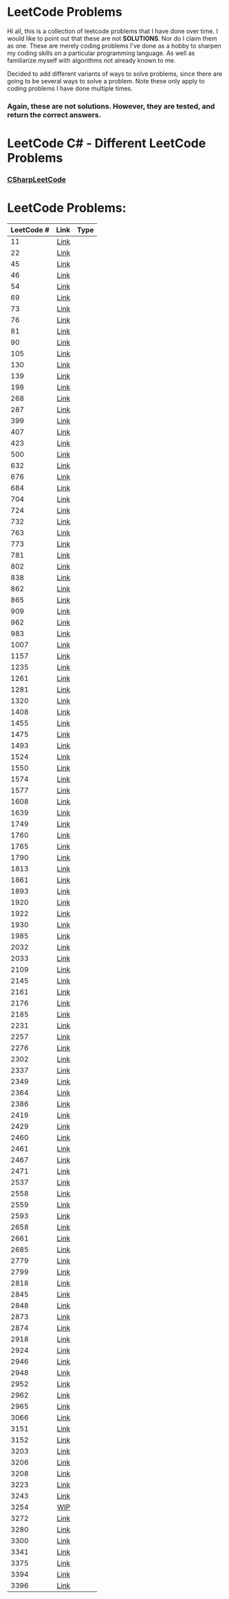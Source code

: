 # LeetCode Problems
Hi all, this is a collection of leetcode problems that I have done over time. I would like to point out that these are not **SOLUTIONS**.
Nor do I claim them as one. These are merely coding problems I've done as a hobby to sharpen my coding skills on a particular programming language.
As well as familiarize myself with algorithms not already known to me.

Decided to add different variants of ways to solve problems, since there are going to be several ways to solve a problem. Note these only apply to coding problems I have done multiple times.

### **Again, these are not solutions. However, they are tested, and return the correct answers.**

# LeetCode C# - Different LeetCode Problems
### [CSharpLeetCode](https://github.com/tsistoza/CSharpLeetCodes)

# LeetCode Problems:
| LeetCode # | Link                              | Type |
| :---       |                               ---:| :---     |
| 11 | [Link](https://github.com/tsistoza/CppLeetCode/blob/main/ContainerWater.cpp) |
| 22 | [Link](https://github.com/tsistoza/CppLeetCode/blob/main/GenerateParethesis.cpp) |
| 45 | [Link](https://github.com/tsistoza/CppLeetCode/blob/main/JumpGameII.cpp) |
| 46 | [Link](https://github.com/tsistoza/CppLeetCode/blob/main/Permutations.cpp) |
| 54 | [Link](https://github.com/tsistoza/CppLeetCode/blob/main/SpiralMatrix.cpp) |
| 69 | [Link](https://github.com/tsistoza/CppLeetCode/blob/main/sqrt.cpp) |
| 73 | [Link](https://github.com/tsistoza/CppLeetCode/blob/main/MatrixZeroes.cpp) |
| 76 | [Link](https://github.com/tsistoza/CppLeetCode/blob/main/MinWindowSubstring.cpp) |
| 81 | [Link](https://github.com/tsistoza/CppLeetCode/blob/main/SearchRotatedArr.cpp) |
| 90 | [Link](https://github.com/tsistoza/CppLeetCode/blob/main/SubsetsII.cpp) |
| 105 | [Link](https://github.com/tsistoza/CppLeetCode/blob/main/BuildBT.cpp) |
| 130 | [Link](https://github.com/tsistoza/CppLeetCode/blob/main/SurroundedRegions.cpp) |
| 139 | [Link](https://github.com/tsistoza/CppLeetCode/blob/main/WordBreak.cpp) |
| 198 | [Link](https://github.com/tsistoza/CppLeetCode/blob/main/HouseRobber.cpp) |
| 268 | [Link](https://github.com/tsistoza/CppLeetCode/blob/main/MissingNumber.cpp) |
| 287 | [Link](https://github.com/tsistoza/CppLeetCode/blob/main/FindDuplicateNumber.cpp) |
| 399 | [Link](https://github.com/tsistoza/CppLeetCode/blob/main/EvaluateDivision.cpp) |
| 407 | [Link](https://github.com/tsistoza/CppLeetCode/blob/main/RainWaterII.cpp) |
| 423 | [Link](https://github.com/tsistoza/CppLeetCode/blob/main/ReconstructDigit.cpp) |
| 500 | [Link](https://github.com/tsistoza/CppLeetCode/blob/main/KeyboardRow.cpp) |
| 632 | [Link](https://github.com/tsistoza/CppLeetCode/blob/main/MinRangeCoverKLists.cpp) |
| 676 | [Link](https://github.com/tsistoza/CppLeetCode/blob/main/MagicDictionary.cpp) |
| 684 | [Link](https://github.com/tsistoza/CppLeetCode/blob/main/RedundantConnection.cpp) |
| 704 | [Link](https://github.com/tsistoza/CppLeetCode/blob/main/BinarySearch.cpp) |
| 724 | [Link](https://github.com/tsistoza/CppLeetCode/blob/main/PivotIndex.cpp) |
| 732 | [Link](https://github.com/tsistoza/CppLeetCode/blob/main/MyCalendarIII.cpp) |
| 763 | [Link](https://github.com/tsistoza/CppLeetCode/blob/main/PartitionLabels.cpp) |
| 773 | [Link](https://github.com/tsistoza/CppLeetCode/blob/main/SlidingPuzzle.cpp) |
| 781 | [Link](https://github.com/tsistoza/CppLeetCode/blob/main/RabbitsInForest.cpp) |
| 802 | [Link](https://github.com/tsistoza/CppLeetCode/blob/main/SafeStates.cpp) |
| 838 | [Link](https://github.com/tsistoza/CppLeetCode/blob/main/PushDominoes.cpp) |
| 862 | [Link](https://github.com/tsistoza/CppLeetCode/blob/main/ShortestSubarraywithK.cpp) |
| 865 | [Link](https://github.com/tsistoza/CppLeetCode/blob/main/SmallestSubtree.cpp) |
| 909 | [Link](https://github.com/tsistoza/CppLeetCode/blob/main/SnakesNLadders.cpp) |
| 962 | [Link](https://github.com/tsistoza/CppLeetCode/blob/main/MaxWidthRamp.cpp) |
| 983 | [Link](https://github.com/tsistoza/CppLeetCode/blob/main/TrainTickets.cpp) |
| 1007 | [Link](https://github.com/tsistoza/CppLeetCode/blob/main/MinDominoRotations.cpp) |
| 1157 | [Link](https://github.com/tsistoza/CppLeetCode/blob/main/MajorityChecker.cpp) |
| 1235 | [Link](https://github.com/tsistoza/CppLeetCode/blob/main/MaximumProfit.cpp) |
| 1261 | [Link](https://github.com/tsistoza/CppLeetCode/blob/main/ContaminatedBT.cpp) |
| 1281 | [Link](https://github.com/tsistoza/CppLeetCode/blob/main/SubSumInteger.cpp) |
| 1320 | [Link](https://github.com/tsistoza/CppLeetCode/blob/main/MinDistWord.cpp) |
| 1408 | [Link](https://github.com/tsistoza/CppLeetCode/blob/main/StringMatching.cpp) |
| 1455 | [Link](https://github.com/tsistoza/CppLeetCode/blob/main/IsPrefixOfWord.cpp) |
| 1475 | [Link](https://github.com/tsistoza/CppLeetCode/blob/main/FinalPrices.cpp) |
| 1493 | [Link](https://github.com/tsistoza/CppLeetCode/blob/main/LongestSubArr.cpp) |
| 1524 | [Link](https://github.com/tsistoza/CppLeetCode/blob/main/OddSubarrays.cpp) |
| 1550 | [Link](https://github.com/tsistoza/CppLeetCode/blob/main/ThreeConsecutiveOdds.cpp) |
| 1574 | [Link](https://github.com/tsistoza/CppLeetCode/blob/main/RemoveSubarraySort.cpp) |
| 1577 | [Link](https://github.com/tsistoza/CppLeetCode/blob/main/NumTriplets.cpp) |
| 1608 | [Link](https://github.com/tsistoza/CppLeetCode/blob/main/ArrayGtXLt.cpp) |
| 1639 | [Link](https://github.com/tsistoza/CppLeetCode/blob/main/numWaysFrom.cpp) |
| 1749 | [Link](https://github.com/tsistoza/CppLeetCode/blob/main/MaxSumSubarray.cpp) |
| 1760 | [Link](https://github.com/tsistoza/CppLeetCode/blob/main/MinBallSplit.cpp) |
| 1765 | [Link](https://github.com/tsistoza/CppLeetCode/blob/main/MapPeak.cpp) |
| 1790 | [Link](https://github.com/tsistoza/CppLeetCode/blob/main/StringSwap.cpp) |
| 1813 | [Link](https://github.com/tsistoza/CppLeetCode/blob/main/SentenceSimilarityIII.cpp) |
| 1861 | [Link](https://github.com/tsistoza/CppLeetCode/blob/main/RotateBox.cpp) |
| 1893 | [Link](https://github.com/tsistoza/CppLeetCode/blob/main/IntegerCovered.cpp) |
| 1920 | [Link](https://github.com/tsistoza/CppLeetCode/blob/main/BuildArrayPerm.cpp) |
| 1922 | [Link](https://github.com/tsistoza/CppLeetCode/blob/main/CountGoodNumbers.cpp) |
| 1930 | [Link](https://github.com/tsistoza/CppLeetCode/blob/main/PalindromicSubseq.cpp) |
| 1985 | [Link](https://github.com/tsistoza/CppLeetCode/blob/main/KthLargestInt.cpp) |
| 2032 | [Link](https://github.com/tsistoza/CppLeetCode/blob/main/TwoOutOfThree.cpp) |
| 2033 | [Link](https://github.com/tsistoza/CppLeetCode/blob/main/UniValueGrid.cpp) |
| 2109 | [Link](https://github.com/tsistoza/CppLeetCode/blob/main/AddSpacesString.cpp) |
| 2145 | [Link](https://github.com/tsistoza/CppLeetCode/blob/main/CountHiddenSeq.cpp) |
| 2161 | [Link](https://github.com/tsistoza/CppLeetCode/blob/main/PartitionArrayByPivot.cpp) |
| 2176 | [Link](https://github.com/tsistoza/CppLeetCode/blob/main/CountEqualDivPairs.cpp) |
| 2185 | [Link](https://github.com/tsistoza/CppLeetCode/blob/main/CountingWordsPrefix.cpp) |
| 2231 | [Link](https://github.com/tsistoza/CppLeetCode/blob/main/DigitSwap.cpp) |
| 2257 | [Link](https://github.com/tsistoza/CppLeetCode/blob/main/CountUnguarded.cpp) |
| 2276 | [Link](https://github.com/tsistoza/CppLeetCode/blob/main/CountDigitIntervals.cpp) |
| 2302 | [Link](https://github.com/tsistoza/CppLeetCode/blob/main/CountSubarrayLtK.cpp) |
| 2337 | [Link](https://github.com/tsistoza/CppLeetCode/blob/main/MovePiecesString.cpp) |
| 2349 | [Link](https://github.com/tsistoza/CppLeetCode/blob/main/NumberContainers.cpp) |
| 2364 | [Link](https://github.com/tsistoza/CppLeetCode/blob/main/CountBadPairs.cpp) |
| 2386 | [Link](https://github.com/tsistoza/CppLeetCode/blob/main/FindKSum.cpp) |
| 2419 | [Link](https://github.com/tsistoza/CppLeetCode/blob/main/MaxBitwiseAnd.cpp) |
| 2429 | [Link](https://github.com/tsistoza/CppLeetCode/blob/main/MinXor.cpp) |
| 2460 | [Link](https://github.com/tsistoza/CppLeetCode/blob/main/ArrOps.cpp) |
| 2461 | [Link](https://github.com/tsistoza/CppLeetCode/blob/main/MaximumSubarrayswithK.cpp) |
| 2467 | [Link](https://github.com/tsistoza/CppLeetCode/blob/main/ProfitablePath.cpp) |
| 2471 | [Link](https://github.com/tsistoza/CppLeetCode/blob/main/MinNumOper.cpp) |
| 2537 | [Link](https://github.com/tsistoza/CppLeetCode/blob/main/CountGoodSubarrays.cpp) |
| 2558 | [Link](https://github.com/tsistoza/CppLeetCode/blob/main/TakeGifts.cpp) |
| 2559 | [Link](https://github.com/tsistoza/CppLeetCode/blob/main/CountVowel.cpp) |
| 2593 | [Link](https://github.com/tsistoza/CppLeetCode/blob/main/ScoreArray.cpp) |
| 2658 | [Link](https://github.com/tsistoza/CppLeetCode/blob/main/FishMaxing.cpp) |
| 2661 | [Link](https://github.com/tsistoza/CppLeetCode/blob/main/PaintTheCells.cpp) |
| 2685 | [Link](https://github.com/tsistoza/CppLeetCode/blob/main/Components.cpp) |
| 2779 | [Link](https://github.com/tsistoza/CppLeetCode/blob/main/MaxBeautyAfterOp.cpp) |
| 2799 | [Link](https://github.com/tsistoza/CppLeetCode/blob/main/CountCompleteSubarray.cpp) |
| 2818 | [Link](https://github.com/tsistoza/CppLeetCode/blob/main/OpsMaxScore.cpp) |
| 2845 | [Link](https://github.com/tsistoza/CppLeetCode/blob/main/CountInterestingSubarr.cpp) |
| 2848 | [Link](https://github.com/tsistoza/CppLeetCode/blob/main/CarIntersection.cpp) |
| 2873 | [Link](https://github.com/tsistoza/CppLeetCode/blob/main/ValueOfTripletI.cpp) |
| 2874 | [Link](https://github.com/tsistoza/CppLeetCode/blob/main/ValueOfTripletII.cpp) |
| 2918 | [Link](https://github.com/tsistoza/CppLeetCode/blob/main/MinEqualSumOfArrays.cpp) |
| 2924 | [Link](https://github.com/tsistoza/CppLeetCode/blob/main/FindChampionII.cpp) |
| 2946 | [Link](https://github.com/tsistoza/CppLeetCode/blob/main/MatrixCycleK.cpp) |
| 2948 | [Link](https://github.com/tsistoza/CppLeetCode/blob/main/SmallestArray.cpp) |
| 2952 | [Link](https://github.com/tsistoza/CppLeetCode/blob/main/MinCoinInsert.cpp) |
| 2962 | [Link](https://github.com/tsistoza/CppLeetCode/blob/main/CountSubarraysMax.cpp) |
| 2965 | [Link](https://github.com/tsistoza/CppLeetCode/blob/main/FindMissingAndRepeated.cpp) |
| 3066 | [Link](https://github.com/tsistoza/CppLeetCode/blob/main/ThresholdValueII.cpp) |
| 3151 | [Link](https://github.com/tsistoza/CppLeetCode/blob/main/SpecialArrayI.cpp) |
| 3152 | [Link](https://github.com/tsistoza/CppLeetCode/blob/main/SpecialArrayII.cpp) |
| 3203 | [Link](https://github.com/tsistoza/CppLeetCode/blob/main/MinDiameterMerge.cpp) |
| 3206 | [Link](https://github.com/tsistoza/CppLeetCode/blob/main/AltGroupsI.cpp) |
| 3208 | [Link](https://github.com/tsistoza/CppLeetCode/blob/main/AltGroupsII.cpp) |
| 3223 | [Link](https://github.com/tsistoza/CppLeetCode/blob/main/MinLengthStrOps.cpp) |
| 3243 | [Link](https://github.com/tsistoza/CppLeetCode/blob/main/ShortestDistRoad.cpp) |
| 3254 | [WIP]() |
| 3272 | [Link](https://github.com/tsistoza/CppLeetCode/blob/main/CountGoodIntegers.cpp) |
| 3280 | [Link](https://github.com/tsistoza/CppLeetCode/blob/main/DateToBinary.cpp) |
| 3300 | [Link](https://github.com/tsistoza/CppLeetCode/blob/main/DigitReplacement.cpp) |
| 3341 | [Link](https://github.com/tsistoza/CppLeetCode/blob/main/MinTimeToLastRoomI.cpp) |
| 3375 | [Link](https://github.com/tsistoza/CppLeetCode/blob/main/ArrayEqualToK.cpp) |
| 3394 | [Link](https://github.com/tsistoza/CppLeetCode/blob/main/CutSections.cpp) |
| 3396 | [Link](https://github.com/tsistoza/CppLeetCode/blob/main/DistinctArray.cpp) |